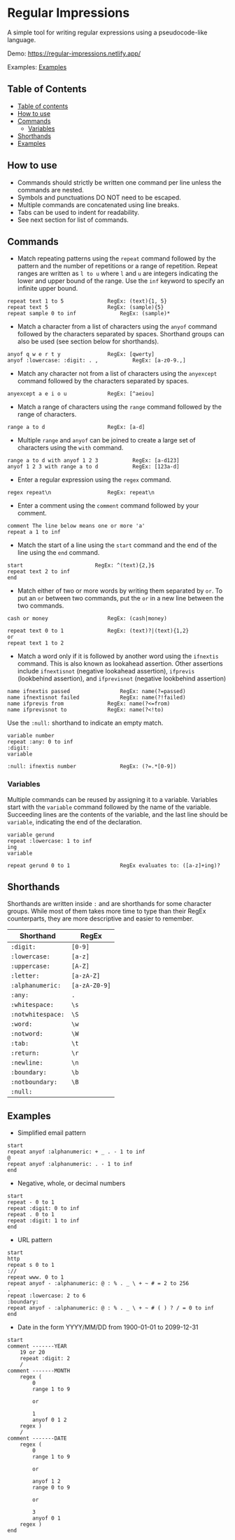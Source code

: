# Regular Impressions

A simple tool for writing regular expressions using a pseudocode-like language.

Demo: https://regular-impressions.netlify.app/

Examples: [Examples](#examples)

## Table of Contents

<!--ts-->
   * [Table of contents](#table-of-contents)
   * [How to use](#how-to-use)
   * [Commands](#commands)
      * [Variables](#variables)
   * [Shorthands](#shorthands)
   * [Examples](#examples)
<!--te-->

## How to use

- Commands should strictly be written one command per line unless the commands are nested.
- Symbols and punctuations DO NOT need to be escaped.
- Multiple commands are concatenated using line breaks.
- Tabs can be used to indent for readability.
- See next section for list of commands.

## Commands

- Match repeating patterns using the `repeat` command followed by the pattern and the number of repetitions or a range of repetition.
Repeat ranges are written as `l to u` where `l` and `u` are integers indicating the lower and upper bound of the range.
Use the `inf` keyword to specify an infinite upper bound.

```
repeat text 1 to 5				RegEx: (text){1, 5}
repeat text 5					RegEx: (sample){5}
repeat sample 0 to inf				RegEx: (sample)*
```

- Match a character from a list of characters using the `anyof` command followed by the characters separated by spaces.
Shorthand groups can also be used (see section below for shorthands).

```
anyof q w e r t y				RegEx: [qwerty]
anyof :lowercase: :digit: . ,			RegEx: [a-z0-9.,]
```

- Match any character not from a list of characters using the `anyexcept` command followed by the characters separated by spaces.

```
anyexcept a e i o u				RegEx: [^aeiou]
```

- Match a range of characters using the `range` command followed by the range of characters.
```
range a to d					RegEx: [a-d]
```

- Multiple `range` and `anyof` can be joined to create a large set of characters using the `with` command.
```
range a to d with anyof 1 2 3			RegEx: [a-d123]
anyof 1 2 3 with range a to d			RegEx: [123a-d]
```

- Enter a regular expression using the `regex` command.
```
regex repeat\n					RegEx: repeat\n
```

- Enter a comment using the `comment` command followed by your comment.
```
comment The line below means one or more 'a'
repeat a 1 to inf
```

- Match the start of a line using the `start` command and the end of the line using the `end` command.
```
start						RegEx: ^(text){2,}$
repeat text 2 to inf
end
```

- Match either of two or more words by writing them separated by `or`.
To put an `or` between two commands, put the `or` in a new line between the two commands.
```
cash or money					RegEx: (cash|money)

repeat text 0 to 1				RegEx: (text)?|(text){1,2}
or
repeat text 1 to 2
```

- Match a word only if it is followed by another word using the `ifnextis` command. This is also known as lookahead assertion.
Other assertions include `ifnextisnot` (negative lookahead assertion), `ifprevis` (lookbehind assertion), and `ifprevisnot` (negative lookbehind assertion)
```
name ifnextis passed				RegEx: name(?=passed)
name ifnextisnot failed				RegEx: name(?!failed)
name ifprevis from				RegEx: name(?<=from)
name ifprevisnot to				RegEx: name(?<!to)
```
Use the `:null:` shorthand to indicate an empty match.
```
variable number
repeat :any: 0 to inf
:digit:
variable

:null: ifnextis number				RegEx: (?=.*[0-9])
```

### Variables
Multiple commands can be reused by assigning it to a variable. Variables start with the `variable` command followed by the name of the variable. Succeeding lines are the contents of the variable, and the last line should be `variable`, indicating the end of the declaration.
```
variable gerund
repeat :lowercase: 1 to inf
ing
variable

repeat gerund 0 to 1				RegEx evaluates to: ([a-z]+ing)?
```

## Shorthands

Shorthands are written inside `:` and are shorthands for some character groups. While most of them takes more time to type than their RegEx counterparts, they are more descriptive and easier to remember.

| Shorthand         | RegEx         |
|-------------------|---------------|
| `:digit:`         | `[0-9]`       |
| `:lowercase:`     | `[a-z]`       |
| `:uppercase:`     | `[A-Z]`       |
| `:letter:`        | `[a-zA-Z]`    |
| `:alphanumeric:`  | `[a-zA-Z0-9]` |
| `:any:`           | `.`           |
| `:whitespace:`    | `\s`          |
| `:notwhitespace:` | `\S`          |
| `:word:`          | `\w`          |
| `:notword:`       | `\W`          |
| `:tab:`           | `\t`          |
| `:return:`        | `\r`          |
| `:newline:`       | `\n`          |
| `:boundary:`      | `\b`          |
| `:notboundary:`   | `\B`          |
| `:null:`          |               |

## Examples
- Simplified email pattern
```
start
repeat anyof :alphanumeric: + _ . - 1 to inf
@
repeat anyof :alphanumeric: . - 1 to inf
end
```

- Negative, whole, or decimal numbers
```
start
repeat - 0 to 1
repeat :digit: 0 to inf
repeat . 0 to 1
repeat :digit: 1 to inf
end
```

- URL pattern
```
start
http
repeat s 0 to 1
://
repeat www. 0 to 1
repeat anyof - :alphanumeric: @ : % . _ \ + ~ # = 2 to 256
.
repeat :lowercase: 2 to 6
:boundary:
repeat anyof - :alphanumeric: @ : % . _ \ + ~ # ( ) ? / = 0 to inf
end
```

- Date in the form YYYY/MM/DD from 1900-01-01 to 2099-12-31
```
start
comment -------YEAR
	19 or 20
	repeat :digit: 2
	/
comment -------MONTH
	regex (
		0
		range 1 to 9

		or

		1
		anyof 0 1 2
	regex )
	/
comment -------DATE
	regex (
		0
		range 1 to 9

		or

		anyof 1 2
		range 0 to 9

		or

		3
		anyof 0 1
	regex )
end
```